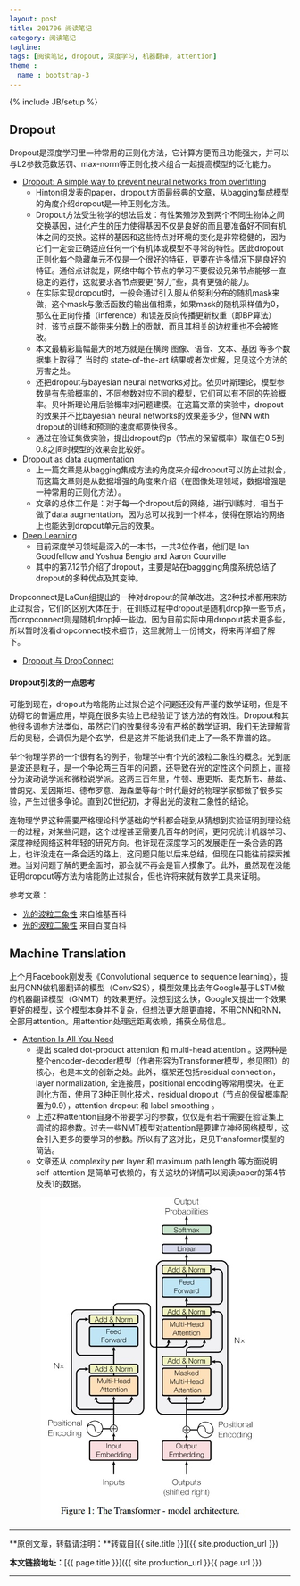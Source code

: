 ```yaml
---
layout: post
title: 201706 阅读笔记
category: 阅读笔记
tagline: 
tags: [阅读笔记, dropout, 深度学习, 机器翻译, attention]
theme :
  name : bootstrap-3
---
```

{% include JB/setup %}

## Dropout

Dropout是深度学习里一种常用的正则化方法，它计算方便而且功能强大，并可以与L2参数范数惩罚、max-norm等正则化技术组合一起提高模型的泛化能力。
+ [Dropout: A simple way to prevent neural networks from overfitting](https://www.cs.toronto.edu/~hinton/absps/JMLRdropout.pdf)
  - Hinton组发表的paper，dropout方面最经典的文章，从bagging集成模型的角度介绍dropout是一种正则化方法。
  - Dropout方法受生物学的想法启发：有性繁殖涉及到两个不同生物体之间交换基因，进化产生的压力使得基因不仅是良好的而且要准备好不同有机体之间的交换。这样的基因和这些特点对环境的变化是非常稳健的，因为它们一定会正确适应任何一个有机体或模型不寻常的特性。因此dropout正则化每个隐藏单元不仅是一个很好的特征，更要在许多情况下是良好的特征。通俗点讲就是，网络中每个节点的学习不要假设兄弟节点能够一直稳定的运行，这就要求各节点要更“努力”些，具有更强的能力。
  - 在实际实现dropout时，一般会通过引入服从伯努利分布的随机mask来做，这个mask与激活函数的输出值相乘，如果mask的随机采样值为0，那么在正向传播（inference）和误差反向传播更新权重（即BP算法）时，该节点既不能带来分数上的贡献，而且其相关的边权重也不会被修改。
  - 本文最精彩篇幅最大的地方就是在横跨 图像、语音、文本、基因 等多个数据集上取得了 当时的 state-of-the-art 结果或者次优解，足见这个方法的厉害之处。
  - 还把dropout与bayesian neural networks对比。依贝叶斯理论，模型参数是有先验概率的，不同参数对应不同的模型，它们可以有不同的先验概率。贝叶斯理论用后验概率对问题建模。在这篇文章的实验中，dropout的效果并不比bayesian neural networks的效果差多少，但NN with dropout的训练和预测的速度都要快很多。
  - 通过在验证集做实验，提出dropout的p（节点的保留概率）取值在0.5到0.8之间时模型的效果会比较好。
+ [Dropout as data augmentation](https://arxiv.org/abs/1506.08700)
  - 上一篇文章是从bagging集成方法的角度来介绍dropout可以防止过拟合，而这篇文章则是从数据增强的角度来介绍（在图像处理领域，数据增强是一种常用的正则化方法）。
  - 文章的总体工作是：对于每一个dropout后的网络，进行训练时，相当于做了data augmentation，因为总可以找到一个样本，使得在原始的网络上也能达到dropout单元后的效果。 
+ [Deep Learning](http://www.deeplearningbook.org/)
  - 目前深度学习领域最深入的一本书，一共3位作者，他们是 Ian Goodfellow and Yoshua Bengio and Aaron Courville
  - 其中的第7.12节介绍了dropout，主要是站在baggging角度系统总结了dropout的多种优点及其变种。

Dropconnect是LaCun组提出的一种对dropout的简单改进。这2种技术都用来防止过拟合，它们的区别大体在于，在训练过程中dropout是随机drop掉一些节点，而dropconnect则是随机drop掉一些边。因为目前实际中用dropout技术更多些，所以暂时没看dropconnect技术细节，这里就附上一份博文，将来再详细了解下。
+ [Dropout 与 DropConnect](http://www.voidcn.com/blog/losteng/article/p-5991164.html)

#### Dropout引发的一点思考

可能到现在，dropout为啥能防止过拟合这个问题还没有严谨的数学证明，但是不妨碍它的普遍应用，毕竟在很多实验上已经验证了该方法的有效性。Dropout和其他很多调参方法类似，虽然它们的效果很多没有严格的数学证明，我们无法理解背后的奥秘，会调侃为是个玄学，但是这并不能说我们走上了一条不靠谱的路。

举个物理学界的一个很有名的例子，物理学中有个光的波粒二象性的概念。光到底是波还是粒子，是一个争论两三百年的问题，还导致在光的定性这个问题上，直接分为波动说学派和微粒说学派。这两三百年里，牛顿、惠更斯、麦克斯韦、赫兹、普朗克、爱因斯坦、德布罗意、海森堡等每个时代最好的物理学家都做了很多实验，产生过很多争论。直到20世纪初，才得出光的波粒二象性的结论。

连物理学界这种需要严格理论科学基础的学科都会碰到从猜想到实验证明到理论统一的过程，对某些问题，这个过程甚至需要几百年的时间，更何况统计机器学习、深度神经网络这种年轻的研究方向。也许现在深度学习的发展走在一条合适的路上，也许没走在一条合适的路上，这问题只能以后来总结，但现在只能往前探索推进。当对问题了解的更全面时，那会就不再会是盲人摸象了。此外，虽然现在没能证明dropout等方法为啥能防止过拟合，但也许将来就有数学工具来证明。

参考文章：

+ [光的波粒二象性](https://zh.wikipedia.org/wiki/%E6%B3%A2%E7%B2%92%E4%BA%8C%E8%B1%A1%E6%80%A7) 来自维基百科
+ [光的波粒二象性](http://baike.baidu.com/item/%E6%B3%A2%E7%B2%92%E4%BA%8C%E8%B1%A1%E6%80%A7) 来自百度百科

## Machine Translation

上个月Facebook刚发表《Convolutional sequence to sequence learning》，提出用CNN做机器翻译的模型（ConvS2S），模型效果比去年Google基于LSTM做的机器翻译模型（GNMT）的效果更好。没想到这么快，Google又提出一个效果更好的模型，这个模型本身并不复杂，但想法更大胆更直接，不用CNN和RNN，全部用attention。用attention处理远距离依赖，捕获全局信息。

+ [Attention Is All You Need](https://arxiv.org/abs/1706.03762)
  - 提出 scaled dot-product attention 和 multi-head attention 。这两种是整个encoder-decoder模型（作者形容为Transformer模型，参见图1）的核心，也是本文的创新之处。此外，框架还包括residual connection，layer normalization, 全连接层，positional encoding等常用模块。在正则化方面，使用了3种正则化技术，residual dropout（节点的保留概率配置为0.9），attention dropout 和 label smoothing 。
  - 上述2种attention自身不带要学习的参数，仅仅是有若干需要在验证集上调试的超参数。过去一些NMT模型对attention是要建立神经网络模型，这会引入更多的要学习的参数。所以有了这对比，足见Transformer模型的简洁。
  - 文章还从 complexity per layer 和 maximum path length 等方面说明 self-attention 是简单可依赖的，有关这块的详情可以阅读paper的第4节及表1的数据。

<div align="center">
  <img src="/images/2017-06-24-201706-reading-list-figure1.jpg" style="max-width:393px; text-align:center" alt=""/>
</div>

* * *

**原创文章，转载请注明：**转载自[{{ site.title }}]({{ site.production_url }})

**本文链接地址：**[{{ page.title }}]({{ site.production_url }}{{ page.url }})

* * *
